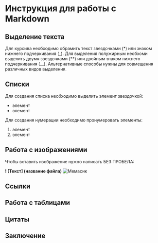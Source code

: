# Инструкция для работы с Markdown 
## Выделение текста
Для курсива необходимо обрамить текст звездочками (*) или знаком нижнего подчеркивания (_). Для выделения полужирным необхоми выделить двумя звездочками (**) или двойным знаком нижнего подчеркивания (__). Альтернативные способы нужны для совмещения различных видов выделения.
## Списки
Для создания списка необходимо выделить элемент звездочкой:
* элемент
* элемент

Для создания нумерации необходимо пронумеровать элементы: 
1. элемент
2. элемент
## Работа с изображениями
Чтобы вставить изображение нужно написать БЕЗ ПРОБЕЛА:

**! [Текст] (название файла)** 
![Мемасик](git_mem.png) 
## Ссылки

## Работа с таблицами

## Цитаты

## Заключение